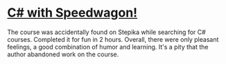 # [C# with Speedwagon!](https://stepik.org/course/118709)
The course was accidentally found on Stepika while searching for C# courses. Completed it for fun in 2 hours. Overall, there were only pleasant feelings, a good combination of humor and learning. It's a pity that the author abandoned work on the course.
